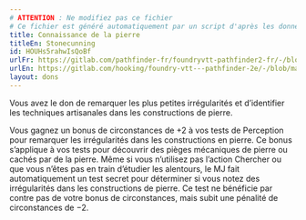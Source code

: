 ```yaml
---
# ATTENTION : Ne modifiez pas ce fichier
# Ce fichier est généré automatiquement par un script d'après les données du module Foundry VTT officiel et de sa traduction
title: Connaissance de la pierre
titleEn: Stonecunning
id: HOUHs5rahwIsQoBf
urlFr: https://gitlab.com/pathfinder-fr/foundryvtt-pathfinder2-fr/-/blob/master/data/feats/HOUHs5rahwIsQoBf.htm
urlEn: https://gitlab.com/hooking/foundry-vtt---pathfinder-2e/-/blob/master/packs/data/feats.db/stonecunning.json
layout: dons
---
```

Vous avez le don de remarquer les plus petites irrégularités et d’identifier les techniques artisanales dans les constructions de pierre.

Vous gagnez un bonus de circonstances de +2 à vos tests de Perception pour remarquer les irrégularités dans les constructions en pierre. Ce bonus s’applique à vos tests pour découvrir des pièges mécaniques de pierre ou cachés par de la pierre. Même si vous n’utilisez pas l’action Chercher ou que vous n’êtes pas en train d’étudier les alentours, le MJ fait automatiquement un test secret pour déterminer si vous notez des irrégularités dans les constructions de pierre. Ce test ne bénéficie par contre pas de votre bonus de circonstances, mais subit une pénalité de circonstances de −2.
